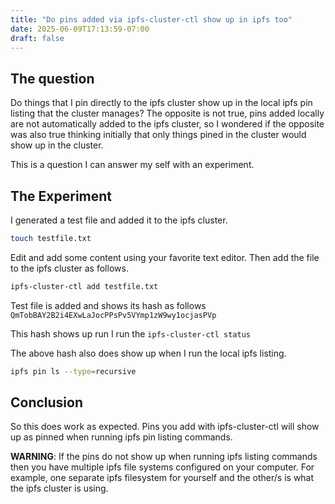 ```yaml
---
title: "Do pins added via ipfs-cluster-ctl show up in ipfs too"
date: 2025-06-09T17:13:59-07:00
draft: false
---
```


## The question

Do things that I pin directly to the ipfs cluster show up in the local ipfs pin listing that the cluster manages? The opposite is not true, pins added locally are not automatically added to the ipfs cluster, so I wondered if the opposite was also true thinking initially that only things pined in the cluster would show up in the cluster.

This is a question I can answer my self with an experiment.

## The Experiment 

I generated a test file and added it to the ipfs cluster.
```sh
touch testfile.txt
```
Edit and add some content using your favorite text editor. Then add the file to the ipfs cluster as follows.

```sh
ipfs-cluster-ctl add testfile.txt 
```

Test file is added and shows its hash as follows `QmTobBAY2B2i4EXwLaJocPPsPv5VYmp1zW9wy1ocjasPVp`

This hash shows up run I run the `ipfs-cluster-ctl status`

The above hash also does show up when I run the local ipfs listing.
```sh
ipfs pin ls --type=recursive
```

## Conclusion

So this does work as expected.  Pins you add with ipfs-cluster-ctl  will show up as pinned when running ipfs pin listing commands.

**WARNING**:
If the pins do not show up when running ipfs listing commands then you have multiple ipfs file systems configured on your computer. For example, one separate ipfs filesystem for yourself and the other/s is what the ipfs cluster is using.